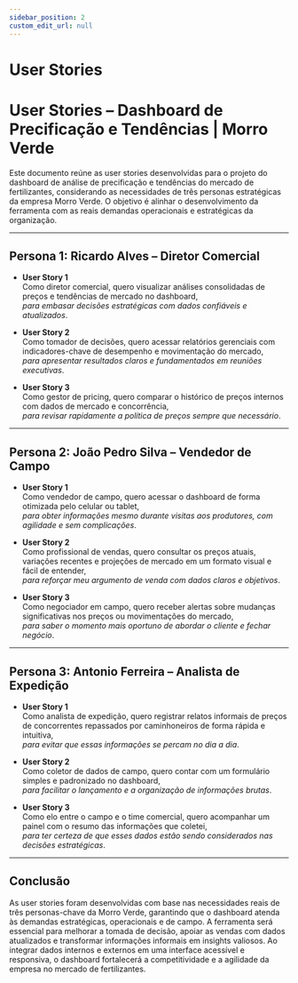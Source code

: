 ```yaml
---
sidebar_position: 2
custom_edit_url: null
---
```


# User Stories

# User Stories – Dashboard de Precificação e Tendências | Morro Verde

Este documento reúne as user stories desenvolvidas para o projeto do dashboard de análise de precificação e tendências do mercado de fertilizantes, considerando as necessidades de três personas estratégicas da empresa Morro Verde. O objetivo é alinhar o desenvolvimento da ferramenta com as reais demandas operacionais e estratégicas da organização.

---

##  Persona 1: Ricardo Alves – Diretor Comercial

- **User Story 1**  
  Como diretor comercial, quero visualizar análises consolidadas de preços e tendências de mercado no dashboard,  
  *para embasar decisões estratégicas com dados confiáveis e atualizados*.

- **User Story 2**  
  Como tomador de decisões, quero acessar relatórios gerenciais com indicadores-chave de desempenho e movimentação do mercado,  
  *para apresentar resultados claros e fundamentados em reuniões executivas*.

- **User Story 3**  
  Como gestor de pricing, quero comparar o histórico de preços internos com dados de mercado e concorrência,  
  *para revisar rapidamente a política de preços sempre que necessário*.

---

##  Persona 2: João Pedro Silva – Vendedor de Campo

- **User Story 1**  
  Como vendedor de campo, quero acessar o dashboard de forma otimizada pelo celular ou tablet,  
  *para obter informações mesmo durante visitas aos produtores, com agilidade e sem complicações*.

- **User Story 2**  
  Como profissional de vendas, quero consultar os preços atuais, variações recentes e projeções de mercado em um formato visual e fácil de entender,  
  *para reforçar meu argumento de venda com dados claros e objetivos*.

- **User Story 3**  
  Como negociador em campo, quero receber alertas sobre mudanças significativas nos preços ou movimentações do mercado,  
  *para saber o momento mais oportuno de abordar o cliente e fechar negócio*.

---

##  Persona 3: Antonio Ferreira – Analista de Expedição

- **User Story 1**  
  Como analista de expedição, quero registrar relatos informais de preços de concorrentes repassados por caminhoneiros de forma rápida e intuitiva,  
  *para evitar que essas informações se percam no dia a dia*.

- **User Story 2**  
  Como coletor de dados de campo, quero contar com um formulário simples e padronizado no dashboard,  
  *para facilitar o lançamento e a organização de informações brutas*.

- **User Story 3**  
  Como elo entre o campo e o time comercial, quero acompanhar um painel com o resumo das informações que coletei,  
  *para ter certeza de que esses dados estão sendo considerados nas decisões estratégicas*.

---

##    Conclusão 

As user stories foram desenvolvidas com base nas necessidades reais de três personas-chave da Morro Verde, garantindo que o dashboard atenda às demandas estratégicas, operacionais e de campo. A ferramenta será essencial para melhorar a tomada de decisão, apoiar as vendas com dados atualizados e transformar informações informais em insights valiosos. Ao integrar dados internos e externos em uma interface acessível e responsiva, o dashboard fortalecerá a competitividade e a agilidade da empresa no mercado de fertilizantes.
